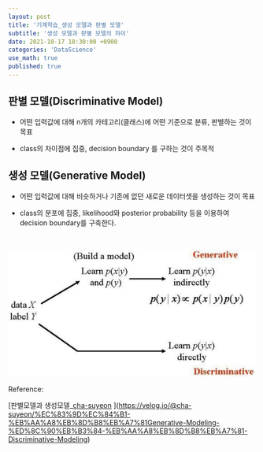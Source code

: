 ```yaml
---
layout: post
title: '기계학습_생성 모델과 판별 모델'
subtitle: '생성 모델과 판별 모델의 차이'
date: 2021-10-17 18:30:00 +0900
categories: 'DataScience'
use_math: true
published: true
---
```


## 판별 모델(Discriminative Model)

-  어떤 입력값에 대해 n개의 카테고리(클래스)에 어떤 기준으로 분류, 판별하는 것이 목표

- class의 차이점에 집중, decision boundary 를 구하는 것이 주목적

## 생성 모델(Generative Model)

- 어떤 입력값에 대해 비슷하거나 기존에 없던 새로운 데이터셋을 생성하는 것이 목표

- class의 분포에 집중, likelihood와 posterior probability 등을 이용하여  decision boundary를 구축한다. 

  <br>

![discriminative and generative](/img/posts/ML_study/dandg.png)

Reference:

[판별모델과 생성모델_[cha-suyeon](https://velog.io/@cha-suyeon) ](https://velog.io/@cha-suyeon/%EC%83%9D%EC%84%B1-%EB%AA%A8%EB%8D%B8%EB%A7%81Generative-Modeling-%ED%8C%90%EB%B3%84-%EB%AA%A8%EB%8D%B8%EB%A7%81-Discriminative-Modeling)

